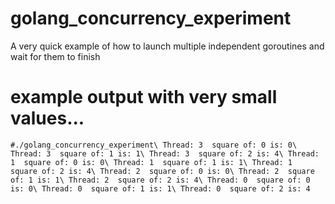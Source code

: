 # golang_concurrency_experiment
A very quick example of how to launch multiple independent goroutines and wait for them to finish

# example output with very small values...
`#./golang_concurrency_experiment\
Thread: 3  square of: 0 is: 0\
Thread: 3  square of: 1 is: 1\
Thread: 3  square of: 2 is: 4\
Thread: 1  square of: 0 is: 0\
Thread: 1  square of: 1 is: 1\
Thread: 1  square of: 2 is: 4\
Thread: 2  square of: 0 is: 0\
Thread: 2  square of: 1 is: 1\
Thread: 2  square of: 2 is: 4\
Thread: 0  square of: 0 is: 0\
Thread: 0  square of: 1 is: 1\
Thread: 0  square of: 2 is: 4`
